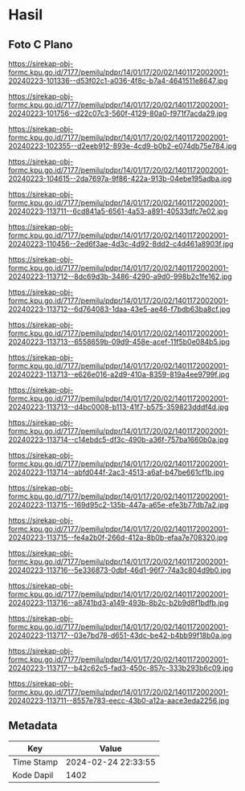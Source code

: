 # Hasil

## Foto C Plano

https://sirekap-obj-formc.kpu.go.id/7177/pemilu/pdpr/14/01/17/20/02/1401172002001-20240223-101336--d53f02c1-a036-4f8c-b7a4-4641511e8647.jpg

https://sirekap-obj-formc.kpu.go.id/7177/pemilu/pdpr/14/01/17/20/02/1401172002001-20240223-101756--d22c07c3-560f-4129-80a0-f971f7acda29.jpg

https://sirekap-obj-formc.kpu.go.id/7177/pemilu/pdpr/14/01/17/20/02/1401172002001-20240223-102355--d2eeb912-893e-4cd9-b0b2-e074db75e784.jpg

https://sirekap-obj-formc.kpu.go.id/7177/pemilu/pdpr/14/01/17/20/02/1401172002001-20240223-104615--2da7697a-9f86-422a-913b-04ebe195adba.jpg

https://sirekap-obj-formc.kpu.go.id/7177/pemilu/pdpr/14/01/17/20/02/1401172002001-20240223-113711--6cd841a5-6561-4a53-a891-40533dfc7e02.jpg

https://sirekap-obj-formc.kpu.go.id/7177/pemilu/pdpr/14/01/17/20/02/1401172002001-20240223-110456--2ed6f3ae-4d3c-4d92-8dd2-c4d461a8903f.jpg

https://sirekap-obj-formc.kpu.go.id/7177/pemilu/pdpr/14/01/17/20/02/1401172002001-20240223-113712--8dc69d3b-3486-4290-a9d0-998b2c1fe162.jpg

https://sirekap-obj-formc.kpu.go.id/7177/pemilu/pdpr/14/01/17/20/02/1401172002001-20240223-113712--6d764083-1daa-43e5-ae46-f7bdb63ba8cf.jpg

https://sirekap-obj-formc.kpu.go.id/7177/pemilu/pdpr/14/01/17/20/02/1401172002001-20240223-113713--6558659b-09d9-458e-acef-11f5b0e084b5.jpg

https://sirekap-obj-formc.kpu.go.id/7177/pemilu/pdpr/14/01/17/20/02/1401172002001-20240223-113713--e626e016-a2d9-410a-8359-819a4ee9799f.jpg

https://sirekap-obj-formc.kpu.go.id/7177/pemilu/pdpr/14/01/17/20/02/1401172002001-20240223-113713--d4bc0008-b113-41f7-b575-359823dddf4d.jpg

https://sirekap-obj-formc.kpu.go.id/7177/pemilu/pdpr/14/01/17/20/02/1401172002001-20240223-113714--c14ebdc5-df3c-490b-a36f-757ba1660b0a.jpg

https://sirekap-obj-formc.kpu.go.id/7177/pemilu/pdpr/14/01/17/20/02/1401172002001-20240223-113714--abfd044f-2ac3-4513-a6af-b47be661cf1b.jpg

https://sirekap-obj-formc.kpu.go.id/7177/pemilu/pdpr/14/01/17/20/02/1401172002001-20240223-113715--169d95c2-135b-447a-a65e-efe3b77db7a2.jpg

https://sirekap-obj-formc.kpu.go.id/7177/pemilu/pdpr/14/01/17/20/02/1401172002001-20240223-113715--fe4a2b0f-266d-412a-8b0b-efaa7e708320.jpg

https://sirekap-obj-formc.kpu.go.id/7177/pemilu/pdpr/14/01/17/20/02/1401172002001-20240223-113716--5e336873-0dbf-46d1-96f7-74a3c804d9b0.jpg

https://sirekap-obj-formc.kpu.go.id/7177/pemilu/pdpr/14/01/17/20/02/1401172002001-20240223-113716--a8741bd3-a149-493b-8b2c-b2b9d8f1bdfb.jpg

https://sirekap-obj-formc.kpu.go.id/7177/pemilu/pdpr/14/01/17/20/02/1401172002001-20240223-113717--03e7bd78-d651-43dc-be42-b4bb99f18b0a.jpg

https://sirekap-obj-formc.kpu.go.id/7177/pemilu/pdpr/14/01/17/20/02/1401172002001-20240223-113717--b42c62c5-fad3-450c-857c-333b293b6c09.jpg

https://sirekap-obj-formc.kpu.go.id/7177/pemilu/pdpr/14/01/17/20/02/1401172002001-20240223-113711--8557e783-eecc-43b0-a12a-aace3eda2256.jpg


## Metadata

| Key        | Value               |
| ---------- | ------------------- |
| Time Stamp | 2024-02-24 22:33:55 |
| Kode Dapil | 1402                |



